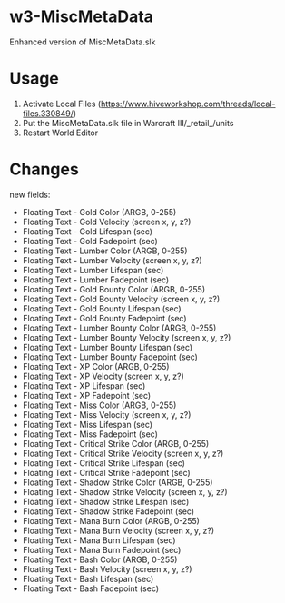 # w3-MiscMetaData
Enhanced version of MiscMetaData.slk

# Usage
1. Activate Local Files (https://www.hiveworkshop.com/threads/local-files.330849/)
2. Put the MiscMetaData.slk file in Warcraft III/\_retail\_/units
3. Restart World Editor

# Changes
new fields:
<ul>
  <li>Floating Text - Gold Color (ARGB, 0-255)</li>
  <li>Floating Text - Gold Velocity (screen x, y, z?)</li>
  <li>Floating Text - Gold Lifespan (sec)</li>
  <li>Floating Text - Gold Fadepoint (sec)</li>
  <li>Floating Text - Lumber Color (ARGB, 0-255)</li>
  <li>Floating Text - Lumber Velocity (screen x, y, z?)</li>
  <li>Floating Text - Lumber Lifespan (sec)</li>
  <li>Floating Text - Lumber Fadepoint (sec)</li>
  <li>Floating Text - Gold Bounty Color (ARGB, 0-255)</li>
  <li>Floating Text - Gold Bounty Velocity (screen x, y, z?)</li>
  <li>Floating Text - Gold Bounty Lifespan (sec)</li>
  <li>Floating Text - Gold Bounty Fadepoint (sec)</li>
  <li>Floating Text - Lumber Bounty Color (ARGB, 0-255)</li>
  <li>Floating Text - Lumber Bounty Velocity (screen x, y, z?)</li>
  <li>Floating Text - Lumber Bounty Lifespan (sec)</li>
  <li>Floating Text - Lumber Bounty Fadepoint (sec)</li>
  <li>Floating Text - XP Color (ARGB, 0-255)</li>
  <li>Floating Text - XP Velocity (screen x, y, z?)</li>
  <li>Floating Text - XP Lifespan (sec)</li>
  <li>Floating Text - XP Fadepoint (sec)</li>
  <li>Floating Text - Miss Color (ARGB, 0-255)</li>
  <li>Floating Text - Miss Velocity (screen x, y, z?)</li>
  <li>Floating Text - Miss Lifespan (sec)</li>
  <li>Floating Text - Miss Fadepoint (sec)</li>
  <li>Floating Text - Critical Strike Color (ARGB, 0-255)</li>
  <li>Floating Text - Critical Strike Velocity (screen x, y, z?)</li>
  <li>Floating Text - Critical Strike Lifespan (sec)</li>
  <li>Floating Text - Critical Strike Fadepoint (sec)</li>
  <li>Floating Text - Shadow Strike Color (ARGB, 0-255)</li>
  <li>Floating Text - Shadow Strike Velocity (screen x, y, z?)</li>
  <li>Floating Text - Shadow Strike Lifespan (sec)</li>
  <li>Floating Text - Shadow Strike Fadepoint (sec)</li>
  <li>Floating Text - Mana Burn Color (ARGB, 0-255)</li>
  <li>Floating Text - Mana Burn Velocity (screen x, y, z?)</li>
  <li>Floating Text - Mana Burn Lifespan (sec)</li>
  <li>Floating Text - Mana Burn Fadepoint (sec)</li>
  <li>Floating Text - Bash Color (ARGB, 0-255)</li>
  <li>Floating Text - Bash Velocity (screen x, y, z?)</li>
  <li>Floating Text - Bash Lifespan (sec)</li>
  <li>Floating Text - Bash Fadepoint (sec)</li>
</ul>
